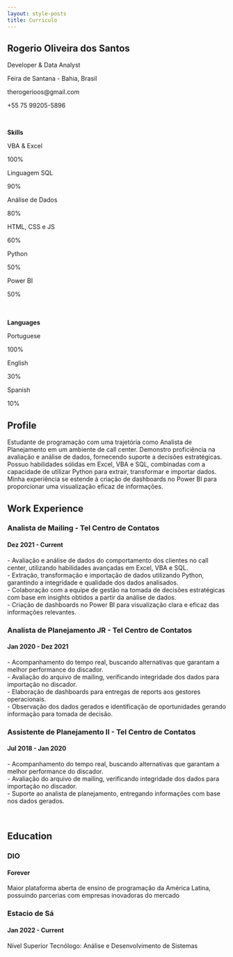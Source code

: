 ```yaml
---
layout: style-posts
title: Curriculo
---
```


<div class="dados-curriculo">
    <div class="lado-esquerdo">
        <div class="w3-white w3-text-grey w3-card-4">
            <div class="w3-container">
              <h2>Rogerio Oliveira dos Santos</h2>
            </div>
            <div class="nome-curriculo-dados">
              <p><i class="fa fa-briefcase fa-fw w3-margin-right w3-large w3-text-teal icone-personalizado"></i>Developer & Data Analyst</p>
              <p><i class="fa fa-home fa-fw w3-margin-right w3-large w3-text-teal"></i>Feira de Santana - Bahia, Brasil</p>
              <p><i class="fa fa-envelope fa-fw w3-margin-right w3-large w3-text-teal"></i>therogerioos@gmail.com</p>
              <p><i class="fa fa-phone fa-fw w3-margin-right w3-large w3-text-teal"></i>+55 75 99205-5896</p>
              <br>
              <p class="w3-large"><b><i class="fa-solid fa-trophy"></i>Skills</b></p>
            </div>
            <div class="progresso-skill">
                <div class="evolution">
                    <p>VBA & Excel</p>
                    <div class="total" style="width:100%">
                    <div class="progress" style="width:100%">100%</div></div>
                </div>
                <div class="evolution">
                    <p>Linguagem SQL</p>
                    <div class="total" style="width:100%">
                    <div class="progress" style="width:90%">90%</div></div>
                </div>
                <div class="evolution">
                    <p>Análise de Dados</p>
                    <div class="total" style="width:100%">
                    <div class="progress" style="width:80%">80%</div></div>
                </div>
                <div class="evolution">
                    <p>HTML, CSS e JS</p>
                    <div class="total" style="width:100%">
                    <div class="progress" style="width:60%">60%</div></div>
                </div>
                <div class="evolution">
                    <p>Python</p>
                    <div class="total" style="width:100%">
                    <div class="progress" style="width:50%">50%</div></div>
                </div>
                <div class="evolution">
                    <p>Power BI</p>
                    <div class="total" style="width:100%">
                    <div class="progress" style="width:50%">50%</div></div>
                </div>
            </div>
            <br>
            <br>
            <div class="languages-skill">
              <p class="w3-large w3-text-theme"><b><i class="fa fa-globe fa-fw w3-margin-right w3-text-teal"></i>Languages</b></p>
                <div class="evolution">
                    <p>Portuguese</p>
                    <div class="total" style="width:100%">
                    <div class="progress" style="width:100%">100%</div></div>
                </div>
                <div class="evolution">
                    <p>English</p>
                    <div class="total" style="width:100%">
                    <div class="progress" style="width:30%">30%</div></div>
                </div>
                <div class="evolution">
                    <p>Spanish</p>
                    <div class="total" style="width:100%">
                    <div class="progress" style="width:10%">10%</div></div>
                </div>
            </div>
        </div>
    </div>
    <div class="lado-direito">
        <h2><i class="fa-solid fa-user"></i> Profile</h2>
            <p>Estudante de programação com uma trajetória como Analista de Planejamento em um ambiente de call center. Demonstro proficiência na avaliação e análise de dados, fornecendo suporte a decisões estratégicas. Possuo habilidades sólidas em Excel, VBA e SQL, combinadas com a capacidade de utilizar Python para extrair, transformar e importar dados. Minha experiência se estende à criação de dashboards no Power BI para proporcionar uma visualização eficaz de informações.</p>
        <h2><i class="fa-solid fa-briefcase"></i> Work Experience</h2>
        <h3 class="work-function">Analista de Mailing - Tel Centro de Contatos</h3>
        <h4 class="work-function-date"><i class="fa fa-calendar fa-fw w3-margin-right"></i>Dez 2021 - <span class="w3-tag w3-teal w3-round">Current</span></h4>
            <p>- Avaliação e análise de dados do comportamento dos clientes no call center, utilizando habilidades avançadas em Excel, VBA e SQL.<br>
            - Extração, transformação e importação de dados utilizando Python, garantindo a integridade e qualidade dos dados analisados.<br>
            - Colaboração com a equipe de gestão na tomada de decisões estratégicas com base em insights obtidos a partir da análise de dados.<br>
            - Criação de dashboards no Power BI para visualização clara e eficaz das informações relevantes.</p>
        <h3 class="work-function">Analista de Planejamento JR - Tel Centro de Contatos</h3>
        <h4 class="work-function-date"><i class="fa fa-calendar fa-fw w3-margin-right"></i>Jan 2020 - Dez 2021</h4>
            <p>- Acompanhamento do tempo real, buscando alternativas que garantam a melhor performance do discador.<br>
            - Avaliação do arquivo de mailing, verificando integridade dos dados para importação no discador.<br>
            - Elaboração de dashboards para entregas de reports aos gestores operacionais.<br>
            - Observação dos dados gerados e identificação de oportunidades gerando informação para tomada de decisão.<br> </p>
        <h3 class="work-function">Assistente de Planejamento II - Tel Centro de Contatos</h3>
        <h4 class="work-function-date"><i class="fa fa-calendar fa-fw w3-margin-right"></i>Jul 2018 - Jan 2020</h4>
            <p>- Acompanhamento do tempo real, buscando alternativas que garantam a melhor performance do discador.<br>
            - Avaliação do arquivo de mailing, verificando integridade dos dados para importação no discador.<br>
            - Suporte ao analista de planejamento, entregando informações com base nos dados gerados.<br></p><br>
        <h2><i class="fa-solid fa-user-graduate"></i> Education</h2>
        <h3 class="work-function"><b>DIO</b></h3>
        <h4 class="work-function-date"><i class="fa fa-calendar fa-fw w3-margin-right"></i><span>Forever</span></h4>
            <p>Maior plataforma aberta de ensino de programação da América Latina, possuindo parcerias com empresas inovadoras do mercado</p>
        <h3 class="work-function"><b>Estacio de Sá</b></h3>
        <h4 class="work-function-date"><i class="fa fa-calendar fa-fw w3-margin-right"></i>Jan 2022 - <span>Current</span></h4>
            <p>Nível Superior Tecnólogo: Análise e Desenvolvimento de Sistemas</p>
    </div>
</div>


